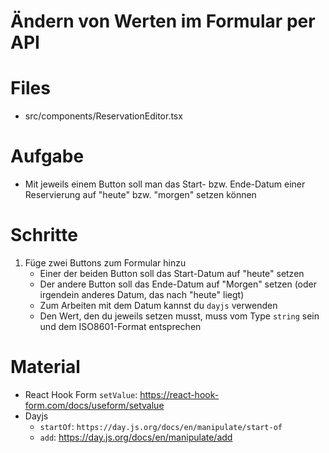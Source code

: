 # Ändern von Werten im Formular per API 

# Files

- src/components/ReservationEditor.tsx

# Aufgabe

- Mit jeweils einem Button soll man das Start- bzw. Ende-Datum einer Reservierung auf "heute" bzw. "morgen" setzen können

# Schritte

1. Füge zwei Buttons zum Formular hinzu
    - Einer der beiden Button soll das Start-Datum auf "heute" setzen
    - Der andere Button soll das Ende-Datum auf "Morgen" setzen (oder irgendein anderes Datum, das nach "heute" liegt)
    - Zum Arbeiten mit dem Datum kannst du `dayjs` verwenden
    - Den Wert, den du jeweils setzen musst, muss vom Type `string` sein und dem ISO8601-Format entsprechen

# Material

- React Hook Form `setValue`: https://react-hook-form.com/docs/useform/setvalue
- Dayjs
  - `startOf`: `https://day.js.org/docs/en/manipulate/start-of`
  - `add`: https://day.js.org/docs/en/manipulate/add

